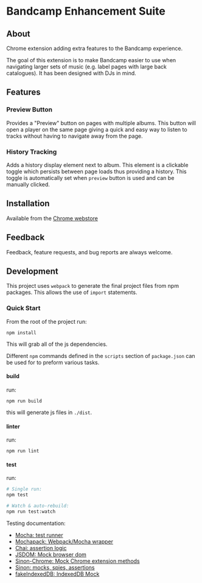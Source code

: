 # Bandcamp Enhancement Suite
## About
Chrome extension adding extra features to the Bandcamp experience.

The goal of this extension is to make Bandcamp easier to use when navigating larger sets of music (e.g. label pages with large back catalogues). It has been designed with DJs in mind.

## Features
### Preview Button
Provides a "Preview" button on pages with multiple albums. This button will open a player on the same page giving a quick and easy way to listen to tracks without having to navigate away from the page.

### History Tracking
Adds a history display element next to album. This element is a clickable toggle which persists between page loads thus providing a history. This toggle is automatically set when `preview` button is used and can be manually clicked.  

## Installation
Available from the [Chrome webstore](https://chrome.google.com/webstore/detail/bandcamp-label-view/padcfdpdlnpdojcihidkgjnmleeingep)

## Feedback
Feedback, feature requests, and bug reports are always welcome.

## Development
This project uses `webpack` to generate the final project files from npm packages. This allows the use of `import` statements.

### Quick Start
From the root of the project run:

```
npm install
```

This will grab all of the js dependencies.

Different `npm` commands defined in the `scripts` section of `package.json` can be used for to preform various tasks.

#### build
run:

```
npm run build
```
this will generate js files in `./dist`.

#### linter

run:
```
npm run lint
```

#### test

run:

```sh
# Single run:
npm test

# Watch & auto-rebuild:
npm run test:watch
```

Testing documentation:

- [Mocha: test runner](https://mochajs.org/)
- [Mochapack: Webpack/Mocha wrapper](https://github.com/sysgears/mochapack)
- [Chai: assertion logic](https://www.chaijs.com/api/assert/)
- [JSDOM: Mock browser dom](https://github.com/rstacruz/jsdom-global)
- [Sinon-Chrome: Mock Chrome extension methods](https://github.com/acvetkov/sinon-chrome)
- [Sinon: mocks, spies, assertions](https://sinonjs.org/releases/v9.0.2/assertions/)
- [fakeIndexedDB: IndexedDB Mock](https://github.com/dumbmatter/fakeIndexedDB)
